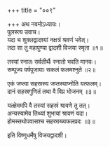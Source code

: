 +++
title = "००९"

+++
अथ नवमोऽध्यायः।  
पुलस्त्य उवाच।  
यदा च शुक्लद्वादश्यां नक्षत्रं श्रवणं भवेत्।  
तदा सा तु महापुण्या द्वादशी विजया स्मृता ॥१॥

तस्यां स्नातः सर्वतीर्थैः स्नातो भवति मानवः।  
सम्पूज्य वर्षपूजायाः सकलं फलमश्नुते ॥२॥

एकं जप्त्वा सहस्रस्य जप्तस्याप्नोति यत्फलम्।  
दानं सहस्रगुणितं तथा वै विप्र भोजनम् ॥३॥

यत्क्षेममपि वै तस्यां सहस्रं श्रावणे तु तत्।  
अन्यस्यामेव तिथ्यां शुभायां श्रावणं यदा।  
होमस्तथोपवासश्च सहस्राख्यफलप्रदः ॥३॥

इति विष्णुधर्मेषु विजयद्वादशी।  
